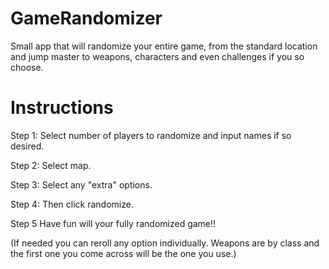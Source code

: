 # GameRandomizer
Small app that will randomize your entire game, 
from the standard location and jump master to weapons, 
characters and even challenges if you so choose.

# Instructions
Step 1: Select number of players to randomize and input names if so desired.

Step 2: Select map.

Step 3: Select any "extra" options.

Step 4: Then click randomize.

Step 5 Have fun will your fully randomized game!!

(If needed you can reroll any option individually.
Weapons are by class and the first one you come across 
will be the one you use.)
